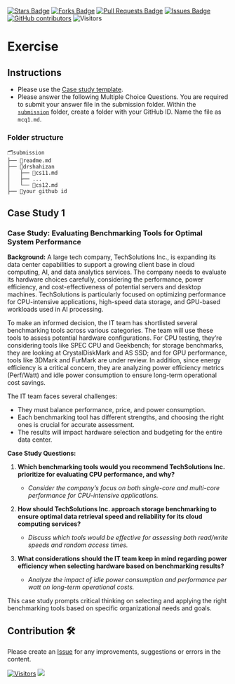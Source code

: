 <a href="https://github.com/drshahizan/computer-system/stargazers"><img src="https://img.shields.io/github/stars/drshahizan/computer-system" alt="Stars Badge"/></a>
<a href="https://github.com/drshahizan/computer-system/network/members"><img src="https://img.shields.io/github/forks/drshahizan/computer-system" alt="Forks Badge"/></a>
<a href="https://github.com/drshahizan/computer-system/pulls"><img src="https://img.shields.io/github/issues-pr/drshahizan/computer-system" alt="Pull Requests Badge"/></a>
<a href="https://github.com/drshahizan/computer-system"><img src="https://img.shields.io/github/issues/drshahizan/computer-system" alt="Issues Badge"/></a>
<a href="https://github.com/drshahizan/computer-system/graphs/contributors"><img alt="GitHub contributors" src="https://img.shields.io/github/contributors/drshahizan/computer-system?color=2b9348"></a>
![Visitors](https://api.visitorbadge.io/api/visitors?path=https%3A%2F%2Fgithub.com%2Fdrshahizan%2Fcomputer-system&labelColor=%23d9e3f0&countColor=%23697689&style=flat)

# Exercise

## Instructions
- Please use the [Case study template](cs_template.md).
- Please answer the following Multiple Choice Questions. You are required to submit your answer file in the submission folder. Within the [`submission`](submission/) folder, create a folder with your GitHub ID. Name the file as `mcq1.md`.

### Folder structure

```
🗂️submission
├── 📄readme.md
├── 📁drshahizan
│   ├── 📄cs11.md
│   ├── ...
│   └── 📄cs12.md
├── 📁your github id
```
## Case Study 1

### Case Study: Evaluating Benchmarking Tools for Optimal System Performance

**Background:**
A large tech company, TechSolutions Inc., is expanding its data center capabilities to support a growing client base in cloud computing, AI, and data analytics services. The company needs to evaluate its hardware choices carefully, considering the performance, power efficiency, and cost-effectiveness of potential servers and desktop machines. TechSolutions is particularly focused on optimizing performance for CPU-intensive applications, high-speed data storage, and GPU-based workloads used in AI processing.

To make an informed decision, the IT team has shortlisted several benchmarking tools across various categories. The team will use these tools to assess potential hardware configurations. For CPU testing, they’re considering tools like SPEC CPU and Geekbench; for storage benchmarks, they are looking at CrystalDiskMark and AS SSD; and for GPU performance, tools like 3DMark and FurMark are under review. In addition, since energy efficiency is a critical concern, they are analyzing power efficiency metrics (Perf/Watt) and idle power consumption to ensure long-term operational cost savings.

The IT team faces several challenges:
- They must balance performance, price, and power consumption.
- Each benchmarking tool has different strengths, and choosing the right ones is crucial for accurate assessment.
- The results will impact hardware selection and budgeting for the entire data center.

**Case Study Questions:**

1. **Which benchmarking tools would you recommend TechSolutions Inc. prioritize for evaluating CPU performance, and why?**
   - *Consider the company’s focus on both single-core and multi-core performance for CPU-intensive applications.*

2. **How should TechSolutions Inc. approach storage benchmarking to ensure optimal data retrieval speed and reliability for its cloud computing services?**
   - *Discuss which tools would be effective for assessing both read/write speeds and random access times.*

3. **What considerations should the IT team keep in mind regarding power efficiency when selecting hardware based on benchmarking results?**
   - *Analyze the impact of idle power consumption and performance per watt on long-term operational costs.* 

This case study prompts critical thinking on selecting and applying the right benchmarking tools based on specific organizational needs and goals.

## Contribution 🛠️
Please create an [Issue](https://github.com/drshahizan/computer-system/issues) for any improvements, suggestions or errors in the content.

[![Visitors](https://api.visitorbadge.io/api/visitors?path=https%3A%2F%2Fgithub.com%2Fdrshahizan&labelColor=%23697689&countColor=%23555555&style=plastic)](https://visitorbadge.io/status?path=https%3A%2F%2Fgithub.com%2Fdrshahizan)
![](https://hit.yhype.me/github/profile?user_id=81284918)
